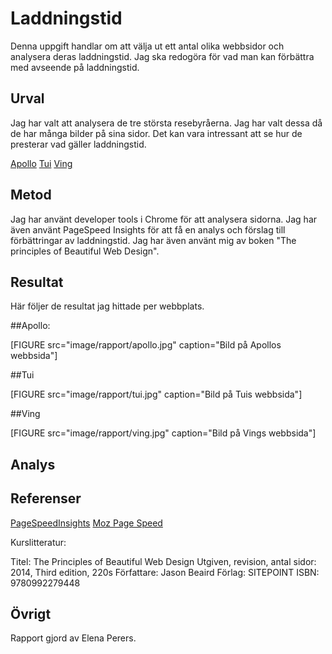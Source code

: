 ---
---
Laddningstid
=========================

Denna uppgift handlar om att välja ut ett antal olika webbsidor och analysera deras laddningstid. Jag ska redogöra för vad man kan förbättra med avseende på laddningstid.

Urval
-----------------------

Jag har valt att analysera de tre största resebyråerna. Jag har valt dessa då de har många bilder på sina sidor. Det kan vara intressant att se hur de presterar vad gäller laddningstid.

[Apollo](https://www.apollo.se/)
[Tui](https://www.tui.se/)
[Ving](https://www.ving.se/)

Metod
-----------------------

Jag har använt developer tools i Chrome för att analysera sidorna. Jag har även använt PageSpeed Insights för att få en analys och förslag till förbättringar av laddningstid. Jag har även använt mig av boken "The principles of Beautiful Web Design".

Resultat
-----------------------

Här följer de resultat jag hittade per webbplats.

##Apollo:

[FIGURE src="image/rapport/apollo.jpg" caption="Bild på Apollos webbsida"]



##Tui

[FIGURE src="image/rapport/tui.jpg" caption="Bild på Tuis webbsida"]

##Ving

[FIGURE src="image/rapport/ving.jpg" caption="Bild på Vings webbsida"]


Analys
-----------------------

Referenser
-----------------------

[PageSpeedInsights](https://developers.google.com/speed/pagespeed/insights/)
[Moz Page Speed](https://moz.com/learn/seo/page-speed)

Kurslitteratur:

Titel: The Principles of Beautiful Web Design
Utgiven, revision, antal sidor: 2014, Third edition, 220s
Författare: Jason Beaird
Förlag: SITEPOINT
ISBN: 9780992279448

Övrigt
-----------------------

Rapport gjord av Elena Perers.
